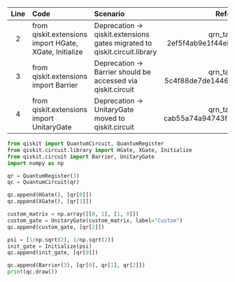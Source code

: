 | Line | Code | Scenario | Reference | Artifact | Refactoring |   
| :--: | :--- | :------- | :-------: | :------- | :---------- | 
| 2 | from qiskit.extensions import HGate, XGate, Initialize | Deprecation -> qiskit.extensions gates migrated to qiskit.circuit.library | qrn_tax_ddbb-2ef5f4ab9e1f44ebb2abf3c99a1184b8 | qiskit.extensions.HGate, qiskit.extensions.XGate, qiskit.extensions.Initialize | from qiskit.circuit.library import HGate, XGate, Initialize | 
| 3 | from qiskit.extensions import Barrier | Deprecation -> Barrier should be accessed via qiskit.circuit | qrn_tax_ddbb-5c4f88de7de144628af18c2b00522de9 | qiskit.extensions.Barrier | from qiskit.circuit import Barrier | 
| 4 | from qiskit.extensions import UnitaryGate | Deprecation -> UnitaryGate moved to qiskit.circuit | qrn_tax_ddbb-cab55a74a94743fb9b14b39722ab5e05 | qiskit.extensions.UnitaryGate | from qiskit.circuit import UnitaryGate | 

```python  
from qiskit import QuantumCircuit, QuantumRegister
from qiskit.circuit.library import HGate, XGate, Initialize
from qiskit.circuit import Barrier, UnitaryGate
import numpy as np

qr = QuantumRegister(3)
qc = QuantumCircuit(qr)

qc.append(HGate(), [qr[0]])
qc.append(XGate(), [qr[1]])

custom_matrix = np.array([[0, 1], [1, 0]])
custom_gate = UnitaryGate(custom_matrix, label="Custom")
qc.append(custom_gate, [qr[2]])

psi = [1/np.sqrt(2), 1/np.sqrt(2)]
init_gate = Initialize(psi)
qc.append(init_gate, [qr[0]])

qc.append(Barrier(3), [qr[0], qr[1], qr[2]])
print(qc.draw())
```